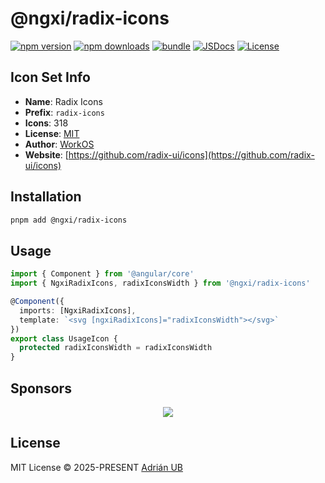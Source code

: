 # @ngxi/radix-icons

[![npm version][npm-version-src]][npm-version-href]
[![npm downloads][npm-downloads-src]][npm-downloads-href]
[![bundle][bundle-src]][bundle-href]
[![JSDocs][jsdocs-src]][jsdocs-href]
[![License][license-src]][license-href]

## Icon Set Info

- **Name**: Radix Icons
- **Prefix**: `radix-icons`
- **Icons**: 318
- **License**: [MIT](https://github.com/radix-ui/icons/blob/master/LICENSE)
- **Author**: [WorkOS](https://github.com/radix-ui/icons)
- **Website**: [https://github.com/radix-ui/icons](https://github.com/radix-ui/icons)

## Installation

```sh
pnpm add @ngxi/radix-icons
```

## Usage

```ts
import { Component } from '@angular/core'
import { NgxiRadixIcons, radixIconsWidth } from '@ngxi/radix-icons'

@Component({
  imports: [NgxiRadixIcons],
  template: `<svg [ngxiRadixIcons]="radixIconsWidth"></svg>`
})
export class UsageIcon {
  protected radixIconsWidth = radixIconsWidth
}
```

## Sponsors

<p align="center">
  <a href="https://cdn.jsdelivr.net/gh/adrian-ub/static/sponsors.svg">
    <img src='https://cdn.jsdelivr.net/gh/adrian-ub/static/sponsors.svg'/>
  </a>
</p>

## License

MIT License © 2025-PRESENT [Adrián UB](https://github.com/adrian-ub)

<!-- Badges -->

[npm-version-src]: https://img.shields.io/npm/v/@ngxi/radix-icons?style=flat&colorA=080f12&colorB=1fa669
[npm-version-href]: https://npmjs.com/package/@ngxi/radix-icons
[npm-downloads-src]: https://img.shields.io/npm/dm/@ngxi/radix-icons?style=flat&colorA=080f12&colorB=1fa669
[npm-downloads-href]: https://npmjs.com/package/@ngxi/radix-icons
[bundle-src]: https://img.shields.io/bundlephobia/minzip/@ngxi/radix-icons?style=flat&colorA=080f12&colorB=1fa669&label=minzip
[bundle-href]: https://bundlephobia.com/result?p=@ngxi/radix-icons
[license-src]: https://img.shields.io/npm/l/@ngxi/radix-icons?style=flat&colorA=080f12&colorB=1fa669
[license-href]: https://github.com/adrian-ub/ngxi/blob/main/LICENSE
[jsdocs-src]: https://img.shields.io/badge/jsdocs-reference-080f12?style=flat&colorA=080f12&colorB=1fa669
[jsdocs-href]: https://www.jsdocs.io/package/@ngxi/radix-icons
